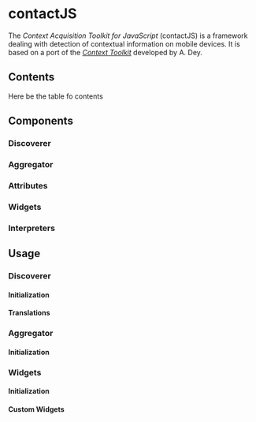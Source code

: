 # contactJS

The *Context Acquisition Toolkit for JavaScript* (contactJS) is a framework dealing with detection of contextual information on mobile devices.
It is based on a port of the *[Context Toolkit](http://contexttoolkit.sourceforge.net)* developed by A. Dey.

## Contents

Here be the table fo contents

## Components

### Discoverer

### Aggregator

### Attributes

### Widgets

### Interpreters

## Usage

### Discoverer

#### Initialization

#### Translations

### Aggregator

#### Initialization

### Widgets

#### Initialization

#### Custom Widgets


